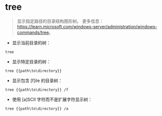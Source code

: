 # tree

> 显示指定路径的目录结构图形树。
> 更多信息：<https://learn.microsoft.com/windows-server/administration/windows-commands/tree>。

- 显示当前目录的树：

`tree`

- 显示特定目录的树：

`tree {{path\to\directory}}`

- 显示包含 [f]ile 的目录树：

`tree {{path\to\directory}} /f`

- 使用 [a]SCII 字符而不是扩展字符显示树：

`tree {{path\to\directory}} /a`